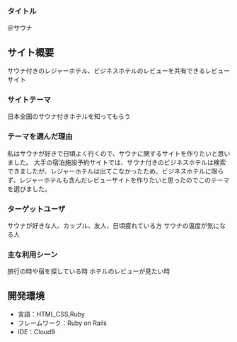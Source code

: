 ### タイトル
＠サウナ

## サイト概要
サウナ付きのレジャーホテル、ビジネスホテルのレビューを共有できるレビューサイト

### サイトテーマ
日本全国のサウナ付きホテルを知ってもらう

### テーマを選んだ理由
私はサウナが好きで日頃よく行くので、サウナに関するサイトを作りたいと思いました。
大手の宿泊施設予約サイトでは、サウナ付きのビジネスホテルは検索できましたが、レジャーホテルは出てこなかったため、ビジネスホテルに限らず、レジャーホテルも含んだレビューサイトを作りたいと思ったのでこのテーマを選びました。

### ターゲットユーザ
サウナが好きな人、カップル、友人、日頃疲れている方
サウナの温度が気になる人

### 主な利用シーン
旅行の時や宿を探している時
ホテルのレビューが見たい時

## 開発環境
- 言語：HTML,CSS,Ruby
- フレームワーク：Ruby on Rails
- IDE：Cloud9


